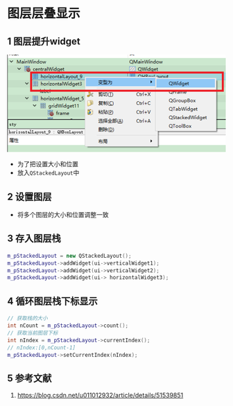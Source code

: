 # 图层层叠显示   
## 1 图层提升widget

![25-1](./img/25-1.png)    

- 为了把设置大小和位置     
- 放入`QStackedLayout`中    

## 2 设置图层   
- 将多个图层的大小和位置调整一致   

## 3 存入图层栈   

```C++
m_pStackedLayout = new QStackedLayout();
m_pStackedLayout->addWidget(ui->verticalWidget1);
m_pStackedLayout->addWidget(ui->verticalWidget2);
m_pStackedLayout->addWidget(ui-> horizontalWidget3);
```
## 4 循环图层栈下标显示   

```C++
// 获取栈的大小
int nCount = m_pStackedLayout->count();
// 获取当前图层下标
int nIndex = m_pStackedLayout->currentIndex();
// nIndex:[0,nCount-1]  
m_pStackedLayout->setCurrentIndex(nIndex);
```

## 5 参考文献   
1. https://blog.csdn.net/u011012932/article/details/51539851   
